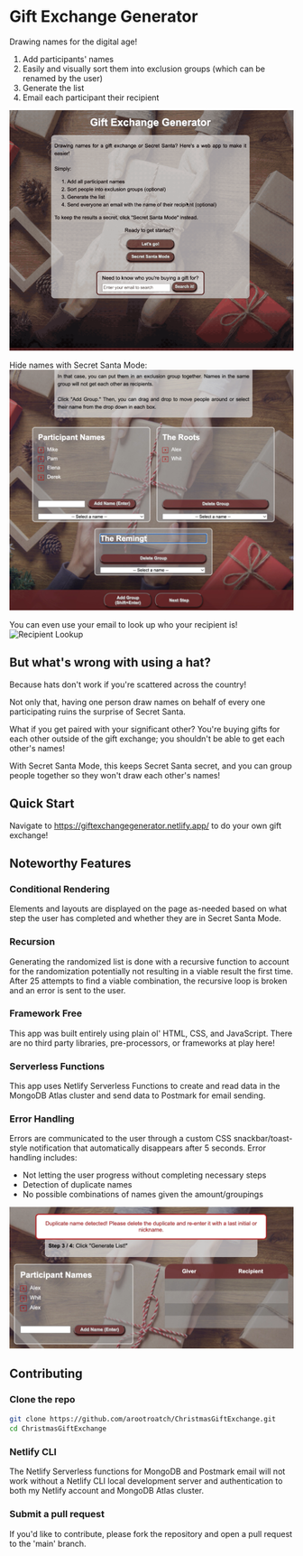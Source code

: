 # Gift Exchange Generator

Drawing names for the digital age!

1. Add participants' names
2. Easily and visually sort them into exclusion groups (which can be renamed by the user)
3. Generate the list
4. Email each participant their recipient

![Gift Exchange Generator Demo](/assets/Demo.gif)

Hide names with Secret Santa Mode:
![Secret Santa Mode](/assets/SecretSantaMode.png)

You can even use your email to look up who your recipient is!
![Recipient Lookup](/assets/SearchEmail.gif)

## But what's wrong with using a hat?

Because hats don't work if you're scattered across the country!

Not only that, having one person draw names on behalf of every one participating ruins the surprise of Secret Santa. 

What if you get paired with your significant other? You're buying gifts for each other outside of the gift exchange; you shouldn't be able to get each other's names!

With Secret Santa Mode, this keeps Secret Santa secret, and you can group people together so they won't draw each other's names! 

## Quick Start

Navigate to https://giftexchangegenerator.netlify.app/ to do your own gift exchange!

## Noteworthy Features

### Conditional Rendering
Elements and layouts are displayed on the page as-needed based on what step the user has completed and whether they are in Secret Santa Mode. 

### Recursion
Generating the randomized list is done with a recursive function to account for the randomization potentially not resulting in a viable result the first time. After 25 attempts to find a viable combination, the recursive loop is broken and an error is sent to the user.

### Framework Free

This app was built entirely using plain ol' HTML, CSS, and JavaScript. There are no third party libraries, pre-processors, or frameworks at play here!

### Serverless Functions
This app uses Netlify Serverless Functions to create and read data in the MongoDB Atlas cluster and send data to Postmark for email sending.

### Error Handling
Errors are communicated to the user through a custom CSS snackbar/toast-style notification that automatically disappears after 5 seconds. Error handling includes:

- Not letting the user progress without completing necessary steps
- Detection of duplicate names
- No possible combinations of names given the amount/groupings

![Error Message](/assets/ErrorMessage.png)

## Contributing

### Clone the repo

```bash
git clone https://github.com/arootroatch/ChristmasGiftExchange.git
cd ChristmasGiftExchange
```

### Netlify CLI

The Netlify Serverless functions for MongoDB and Postmark email will not work without a Netlify CLI local development server and authentication to both my Netlify account and MongoDB Atlas cluster.

### Submit a pull request

If you'd like to contribute, please fork the repository and open a pull request to the 'main' branch.